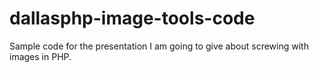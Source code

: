 dallasphp-image-tools-code
==========================

Sample code for the presentation I am going to give about screwing with images in PHP.